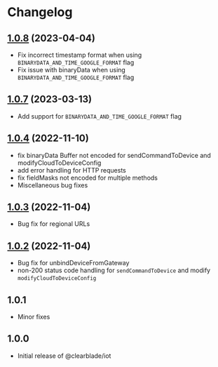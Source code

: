 # Changelog

## [1.0.8](https://github.com/clearblade/nodejs-iot/compare/v1.0.7..v1.0.8) (2023-04-04)

- Fix incorrect timestamp format when using `BINARYDATA_AND_TIME_GOOGLE_FORMAT` flag
- Fix issue with binaryData when using `BINARYDATA_AND_TIME_GOOGLE_FORMAT` flag

## [1.0.7](https://github.com/clearblade/nodejs-iot/compare/v1.0.4..v1.0.7) (2023-03-13)

- Add support for `BINARYDATA_AND_TIME_GOOGLE_FORMAT` flag

## [1.0.4](https://github.com/clearblade/nodejs-iot/compare/v1.0.3..v1.0.4) (2022-11-10)

- fix binaryData Buffer not encoded for sendCommandToDevice and modifyCloudToDeviceConfig
- add error handling for HTTP requests
- fix fieldMasks not encoded for multiple methods
- Miscellaneous bug fixes

## [1.0.3](https://github.com/clearblade/nodejs-iot/compare/v1.0.2..v1.0.3) (2022-11-04)

- Bug fix for regional URLs

## [1.0.2](https://github.com/clearblade/nodejs-iot/compare/v1.0.1..v1.0.2) (2022-11-04)

- Bug fix for unbindDeviceFromGateway
- non-200 status code handling for `sendCommandToDevice` and modify `modifyCloudToDeviceConfig`

## 1.0.1

- Minor fixes

## 1.0.0

- Initial release of @clearblade/iot
